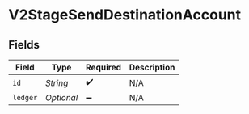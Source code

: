 # V2StageSendDestinationAccount


## Fields

| Field              | Type               | Required           | Description        |
| ------------------ | ------------------ | ------------------ | ------------------ |
| `id`               | *String*           | :heavy_check_mark: | N/A                |
| `ledger`           | *Optional<String>* | :heavy_minus_sign: | N/A                |